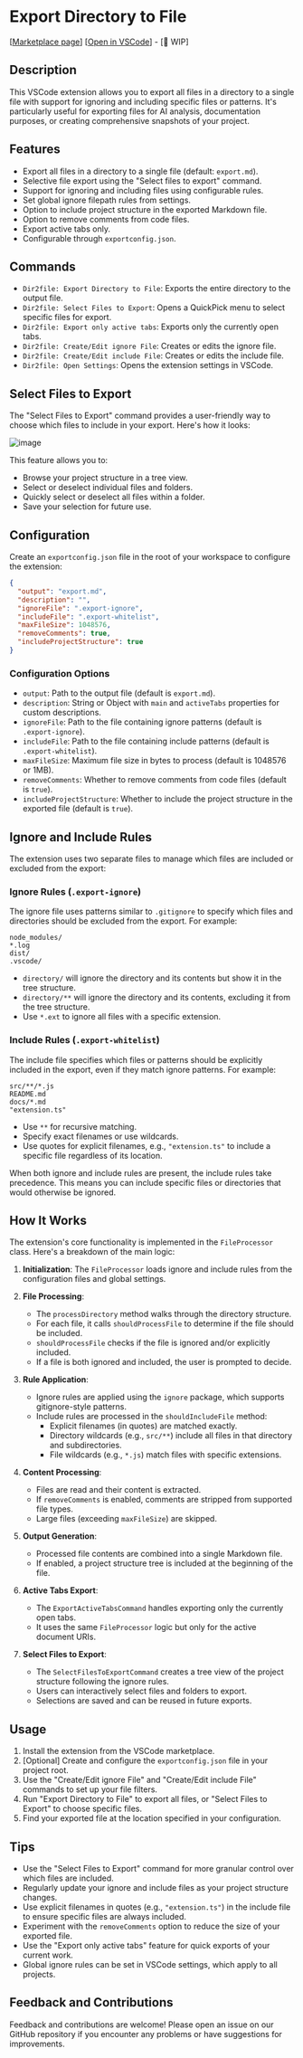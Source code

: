 # Export Directory to File

[[Marketplace page](https://marketplace.visualstudio.com/items?itemName=cogscides.directory2file)] [[Open in VSCode](vscode:extension/cogscides.directory2file)] - [🚧 WIP]

## Description

This VSCode extension allows you to export all files in a directory to a single file with support for ignoring and including specific files or patterns. It's particularly useful for exporting files for AI analysis, documentation purposes, or creating comprehensive snapshots of your project.

## Features

- Export all files in a directory to a single file (default: `export.md`).
- Selective file export using the "Select files to export" command.
- Support for ignoring and including files using configurable rules.
- Set global ignore filepath rules from settings.
- Option to include project structure in the exported Markdown file.
- Option to remove comments from code files.
- Export active tabs only.
- Configurable through `exportconfig.json`.

## Commands

- `Dir2file: Export Directory to File`: Exports the entire directory to the output file.
- `Dir2file: Select Files to Export`: Opens a QuickPick menu to select specific files for export.
- `Dir2file: Export only active tabs`: Exports only the currently open tabs.
- `Dir2file: Create/Edit ignore File`: Creates or edits the ignore file.
- `Dir2file: Create/Edit include File`: Creates or edits the include file.
- `Dir2file: Open Settings`: Opens the extension settings in VSCode.

## Select Files to Export

The "Select Files to Export" command provides a user-friendly way to choose which files to include in your export. Here's how it looks:

![image](./images/screen_select_files_export.png)

This feature allows you to:

- Browse your project structure in a tree view.
- Select or deselect individual files and folders.
- Quickly select or deselect all files within a folder.
- Save your selection for future use.

## Configuration

Create an `exportconfig.json` file in the root of your workspace to configure the extension:

```json
{
  "output": "export.md",
  "description": "",
  "ignoreFile": ".export-ignore",
  "includeFile": ".export-whitelist",
  "maxFileSize": 1048576,
  "removeComments": true,
  "includeProjectStructure": true
}
```

### Configuration Options

- `output`: Path to the output file (default is `export.md`).
- `description`: String or Object with `main` and `activeTabs` properties for custom descriptions.
- `ignoreFile`: Path to the file containing ignore patterns (default is `.export-ignore`).
- `includeFile`: Path to the file containing include patterns (default is `.export-whitelist`).
- `maxFileSize`: Maximum file size in bytes to process (default is 1048576 or 1MB).
- `removeComments`: Whether to remove comments from code files (default is `true`).
- `includeProjectStructure`: Whether to include the project structure in the exported file (default is `true`).

## Ignore and Include Rules

The extension uses two separate files to manage which files are included or excluded from the export:

### Ignore Rules (`.export-ignore`)

The ignore file uses patterns similar to `.gitignore` to specify which files and directories should be excluded from the export. For example:

```
node_modules/
*.log
dist/
.vscode/
```

- `directory/` will ignore the directory and its contents but show it in the tree structure.
- `directory/**` will ignore the directory and its contents, excluding it from the tree structure.
- Use `*.ext` to ignore all files with a specific extension.

### Include Rules (`.export-whitelist`)

The include file specifies which files or patterns should be explicitly included in the export, even if they match ignore patterns. For example:

```
src/**/*.js
README.md
docs/*.md
"extension.ts"
```

- Use `**` for recursive matching.
- Specify exact filenames or use wildcards.
- Use quotes for explicit filenames, e.g., `"extension.ts"` to include a specific file regardless of its location.

When both ignore and include rules are present, the include rules take precedence. This means you can include specific files or directories that would otherwise be ignored.

## How It Works

The extension's core functionality is implemented in the `FileProcessor` class. Here's a breakdown of the main logic:

1. **Initialization**: The `FileProcessor` loads ignore and include rules from the configuration files and global settings.

2. **File Processing**:

   - The `processDirectory` method walks through the directory structure.
   - For each file, it calls `shouldProcessFile` to determine if the file should be included.
   - `shouldProcessFile` checks if the file is ignored and/or explicitly included.
   - If a file is both ignored and included, the user is prompted to decide.

3. **Rule Application**:

   - Ignore rules are applied using the `ignore` package, which supports gitignore-style patterns.
   - Include rules are processed in the `shouldIncludeFile` method:
     - Explicit filenames (in quotes) are matched exactly.
     - Directory wildcards (e.g., `src/**`) include all files in that directory and subdirectories.
     - File wildcards (e.g., `*.js`) match files with specific extensions.

4. **Content Processing**:

   - Files are read and their content is extracted.
   - If `removeComments` is enabled, comments are stripped from supported file types.
   - Large files (exceeding `maxFileSize`) are skipped.

5. **Output Generation**:

   - Processed file contents are combined into a single Markdown file.
   - If enabled, a project structure tree is included at the beginning of the file.

6. **Active Tabs Export**:

   - The `ExportActiveTabsCommand` handles exporting only the currently open tabs.
   - It uses the same `FileProcessor` logic but only for the active document URIs.

7. **Select Files to Export**:
   - The `SelectFilesToExportCommand` creates a tree view of the project structure following the ignore rules.
   - Users can interactively select files and folders to export.
   - Selections are saved and can be reused in future exports.

## Usage

1. Install the extension from the VSCode marketplace.
2. [Optional] Create and configure the `exportconfig.json` file in your project root.
3. Use the "Create/Edit ignore File" and "Create/Edit include File" commands to set up your file filters.
4. Run "Export Directory to File" to export all files, or "Select Files to Export" to choose specific files.
5. Find your exported file at the location specified in your configuration.

## Tips

- Use the "Select Files to Export" command for more granular control over which files are included.
- Regularly update your ignore and include files as your project structure changes.
- Use explicit filenames in quotes (e.g., `"extension.ts"`) in the include file to ensure specific files are always included.
- Experiment with the `removeComments` option to reduce the size of your exported file.
- Use the "Export only active tabs" feature for quick exports of your current work.
- Global ignore rules can be set in VSCode settings, which apply to all projects.

## Feedback and Contributions

Feedback and contributions are welcome! Please open an issue on our GitHub repository if you encounter any problems or have suggestions for improvements.
